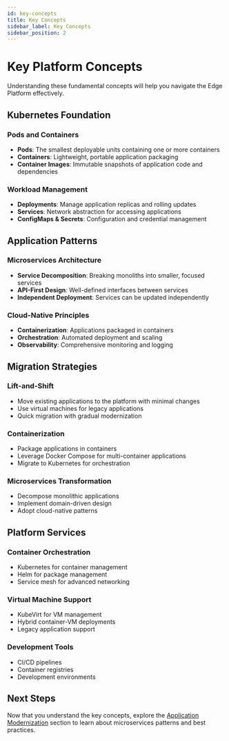 ```yaml
---
id: key-concepts
title: Key Concepts
sidebar_label: Key Concepts
sidebar_position: 2
---
```


# Key Platform Concepts

Understanding these fundamental concepts will help you navigate the Edge Platform effectively.

## Kubernetes Foundation

### Pods and Containers
- **Pods**: The smallest deployable units containing one or more containers
- **Containers**: Lightweight, portable application packaging
- **Container Images**: Immutable snapshots of application code and dependencies

### Workload Management
- **Deployments**: Manage application replicas and rolling updates
- **Services**: Network abstraction for accessing applications
- **ConfigMaps & Secrets**: Configuration and credential management

## Application Patterns

### Microservices Architecture
- **Service Decomposition**: Breaking monoliths into smaller, focused services
- **API-First Design**: Well-defined interfaces between services
- **Independent Deployment**: Services can be updated independently

### Cloud-Native Principles
- **Containerization**: Applications packaged in containers
- **Orchestration**: Automated deployment and scaling
- **Observability**: Comprehensive monitoring and logging

## Migration Strategies

### Lift-and-Shift
- Move existing applications to the platform with minimal changes
- Use virtual machines for legacy applications
- Quick migration with gradual modernization

### Containerization
- Package applications in containers
- Leverage Docker Compose for multi-container applications
- Migrate to Kubernetes for orchestration

### Microservices Transformation
- Decompose monolithic applications
- Implement domain-driven design
- Adopt cloud-native patterns

## Platform Services

### Container Orchestration
- Kubernetes for container management
- Helm for package management
- Service mesh for advanced networking

### Virtual Machine Support
- KubeVirt for VM management
- Hybrid container-VM deployments
- Legacy application support

### Development Tools
- CI/CD pipelines
- Container registries
- Development environments

## Next Steps

Now that you understand the key concepts, explore the [Application Modernization](../application-modernization/microservice-fundamentals) section to learn about microservices patterns and best practices. 